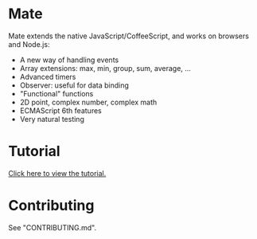 # Mate

Mate extends the native JavaScript/CoffeeScript, and works on browsers and Node.js:

- A new way of handling events
- Array extensions: max, min, group, sum, average, ...
- Advanced timers
- Observer: useful for data binding
- "Functional" functions
- 2D point, complex number, complex math
- ECMAScript 6th features
- Very natural testing

# Tutorial

[Click here to view the tutorial.](http://zizisoft.com/mate/)

# Contributing

See "CONTRIBUTING.md".
